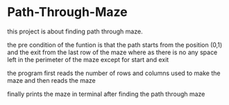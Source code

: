 # Path-Through-Maze
this project is about finding path through maze.

the pre condition of the funtion is that the path starts from the position (0,1) and the exit from the last row of the maze where
as there is no any space left in the perimeter of the maze except for start and exit

the program first reads the number of rows and columns used to make the maze and then reads the maze 

finally prints the maze in terminal after finding the path through maze
